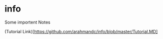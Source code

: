 # info

Some importent Notes 

(Tutorial Link)[https://github.com/arahmandc/info/blob/master/Tutorial.MD]

